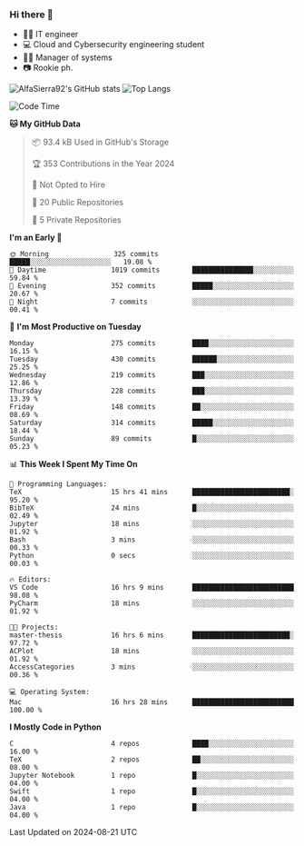 ### Hi there 👋
- 👨‍💻 IT engineer
- 💻 Cloud and Cybersecurity engineering student
- 👨‍💼 Manager of systems
- 📷 Rookie ph.


![AlfaSierra92's GitHub stats](https://github-readme-stats.vercel.app/api?username=AlfaSierra92&theme=nord)
![Top Langs](https://github-readme-stats.vercel.app/api/top-langs/?username=AlfaSierra92&theme=nord&layout=compact)

<!--START_SECTION:waka-->
![Code Time](http://img.shields.io/badge/Code%20Time-178%20hrs%2011%20mins-blue)

**🐱 My GitHub Data** 

> 📦 93.4 kB Used in GitHub's Storage 
 > 
> 🏆 353 Contributions in the Year 2024
 > 
> 🚫 Not Opted to Hire
 > 
> 📜 20 Public Repositories 
 > 
> 🔑 5 Private Repositories 
 > 
**I'm an Early 🐤** 

```text
🌞 Morning                325 commits         █████░░░░░░░░░░░░░░░░░░░░   19.08 % 
🌆 Daytime                1019 commits        ███████████████░░░░░░░░░░   59.84 % 
🌃 Evening                352 commits         █████░░░░░░░░░░░░░░░░░░░░   20.67 % 
🌙 Night                  7 commits           ░░░░░░░░░░░░░░░░░░░░░░░░░   00.41 % 
```
📅 **I'm Most Productive on Tuesday** 

```text
Monday                   275 commits         ████░░░░░░░░░░░░░░░░░░░░░   16.15 % 
Tuesday                  430 commits         ██████░░░░░░░░░░░░░░░░░░░   25.25 % 
Wednesday                219 commits         ███░░░░░░░░░░░░░░░░░░░░░░   12.86 % 
Thursday                 228 commits         ███░░░░░░░░░░░░░░░░░░░░░░   13.39 % 
Friday                   148 commits         ██░░░░░░░░░░░░░░░░░░░░░░░   08.69 % 
Saturday                 314 commits         █████░░░░░░░░░░░░░░░░░░░░   18.44 % 
Sunday                   89 commits          █░░░░░░░░░░░░░░░░░░░░░░░░   05.23 % 
```


📊 **This Week I Spent My Time On** 

```text
💬 Programming Languages: 
TeX                      15 hrs 41 mins      ████████████████████████░   95.20 % 
BibTeX                   24 mins             █░░░░░░░░░░░░░░░░░░░░░░░░   02.49 % 
Jupyter                  18 mins             ░░░░░░░░░░░░░░░░░░░░░░░░░   01.92 % 
Bash                     3 mins              ░░░░░░░░░░░░░░░░░░░░░░░░░   00.33 % 
Python                   0 secs              ░░░░░░░░░░░░░░░░░░░░░░░░░   00.03 % 

🔥 Editors: 
VS Code                  16 hrs 9 mins       █████████████████████████   98.08 % 
PyCharm                  18 mins             ░░░░░░░░░░░░░░░░░░░░░░░░░   01.92 % 

🐱‍💻 Projects: 
master-thesis            16 hrs 6 mins       ████████████████████████░   97.72 % 
ACPlot                   18 mins             ░░░░░░░░░░░░░░░░░░░░░░░░░   01.92 % 
AccessCategories         3 mins              ░░░░░░░░░░░░░░░░░░░░░░░░░   00.36 % 

💻 Operating System: 
Mac                      16 hrs 28 mins      █████████████████████████   100.00 % 
```

**I Mostly Code in Python** 

```text
C                        4 repos             ████░░░░░░░░░░░░░░░░░░░░░   16.00 % 
TeX                      2 repos             ██░░░░░░░░░░░░░░░░░░░░░░░   08.00 % 
Jupyter Notebook         1 repo              █░░░░░░░░░░░░░░░░░░░░░░░░   04.00 % 
Swift                    1 repo              █░░░░░░░░░░░░░░░░░░░░░░░░   04.00 % 
Java                     1 repo              █░░░░░░░░░░░░░░░░░░░░░░░░   04.00 % 
```




 Last Updated on 2024-08-21 UTC
<!--END_SECTION:waka-->

<!--
**AlfaSierra92/AlfaSierra92** is a ✨ _special_ ✨ repository because its `README.md` (this file) appears on your GitHub profile.

Here are some ideas to get you started:

- 🔭 I’m currently working on ...
- 🌱 I’m currently learning ...
- 👯 I’m looking to collaborate on ...
- 🤔 I’m looking for help with ...
- 💬 Ask me about ...
- 📫 How to reach me: ...
- 😄 Pronouns: ...
- ⚡ Fun fact: ...
-->
